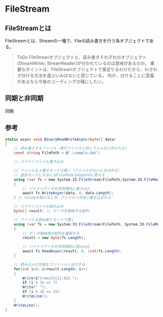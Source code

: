 # FileStream

## FileStreamとは
FileStreamとは、Streamの一種で、Fileの読み書きを行う為オブジェクトである。

> ToDo
> FileStreanオブジェクトと、読み書きそれぞれのオブジェクト(StreamWriter, StreamReader)が分かれているのは意味があるのか。
> 重要なポイントは、FileStreamオブジェクトで事足りるわけだから、わざわざ分ける方法を選ぶいみはないと感じている。
> 何か、分けることに意義があるなら今後のコーディングの糧にしたい。

## 同期と非同期
同期


## 参考
```csharp
static async void BinaryReadWriteAsync(byte[] data)
{
    // 読み書きするファイル（実行ファイルと同じフォルダに作られる）
    const string FilePath = @".\sample.dat";

    // バイナリファイル書き込み

    // ファイルを上書きモードで開く（ファイルがないときは作る）
    // 追加モードにするにはFileModeをAppendに変える
    using (var fs = new System.IO.FileStream(FilePath,System.IO.FileMode.Create, System.IO.FileAccess.Write))
    {
        // バイナリデータを非同期的に書き込む
        await fs.WriteAsync(data, 0, data.Length);
    } // usingを抜けるとき、ファイルへ完全に書き込まれる

    // バイナリファイル読み込み
    byte[] result; // データを格納する配列

    // ファイルを読み取りモードで開く
    using (var fs = new System.IO.FileStream(FilePath, System.IO.FileMode.Open, System.IO.FileAccess.Read))
    {
        // データ格納用の配列を確保する
        result = new byte[fs.Length];

        // バイナリデータを非同期的に読み込む
        await fs.ReadAsync(result, 0, (int)fs.Length);
    }

    // 読み込んだ内容をコンソールへ出力する
    for(int i=0; i<result.Length; i++)
    {
        Write($"{result[i]:X2} ");
        if (i % 16 == 7)
        Write(" ");
        if (i % 16 == 15)
        WriteLine();
    }
    WriteLine();
}
```
